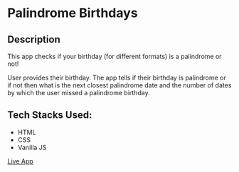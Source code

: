 # Palindrome Birthdays

## Description

This app checks if your birthday (for different formats) is a palindrome or not!

User provides their birthday. The app tells if their birthday is palindrome or if not then what is the next closest palindrome date and the number of dates by which the user missed a palindrome birthday.

## Tech Stacks Used:

- HTML
- CSS
- Vanilla JS

[Live App](https://aditi-palindrome-birthday.netlify.app/ "Live App")
